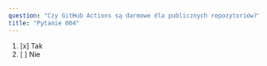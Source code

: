 ```yaml
---
question: "Czy GitHub Actions są darmowe dla publicznych repozytoriów?"
title: "Pytanie 004"
---
```


1. [x] Tak  
1. [ ] Nie  
